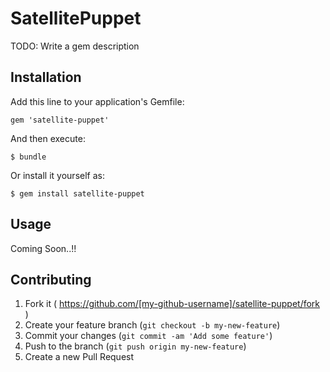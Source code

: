 # SatellitePuppet

TODO: Write a gem description

## Installation

Add this line to your application's Gemfile:

    gem 'satellite-puppet'

And then execute:

    $ bundle

Or install it yourself as:

    $ gem install satellite-puppet

## Usage

Coming Soon..!!


## Contributing

1. Fork it ( https://github.com/[my-github-username]/satellite-puppet/fork )
2. Create your feature branch (`git checkout -b my-new-feature`)
3. Commit your changes (`git commit -am 'Add some feature'`)
4. Push to the branch (`git push origin my-new-feature`)
5. Create a new Pull Request
